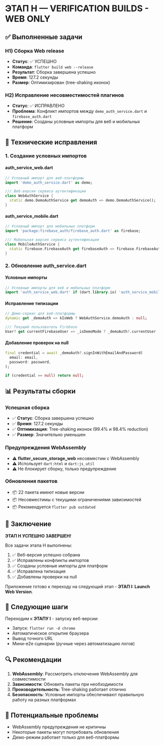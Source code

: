# ЭТАП H — VERIFICATION BUILDS - WEB ONLY

## ✅ Выполненные задачи

### H1) Сборка Web release
- **Статус**: ✅ УСПЕШНО
- **Команда**: `flutter build web --release`
- **Результат**: Сборка завершена успешно
- **Время**: 127.2 секунды
- **Размер**: Оптимизирован (tree-shaking иконок)

### H2) Исправление несовместимостей плагинов
- **Статус**: ✅ ИСПРАВЛЕНО
- **Проблема**: Конфликт импортов между `demo_auth_service.dart` и `firebase_auth.dart`
- **Решение**: Созданы условные импорты для веб и мобильных платформ

## 🔧 Технические исправления

### 1. Создание условных импортов

#### auth_service_web.dart
```dart
// Условный импорт для веб-платформы
import 'demo_auth_service.dart' as demo;

/// Веб-версия сервиса аутентификации
class WebAuthService {
  static demo.DemoAuthService get demoAuth => demo.DemoAuthService();
}
```

#### auth_service_mobile.dart
```dart
// Условный импорт для мобильных платформ
import 'package:firebase_auth/firebase_auth.dart' as firebase;

/// Мобильная версия сервиса аутентификации
class MobileAuthService {
  static firebase.FirebaseAuth get firebaseAuth => firebase.FirebaseAuth.instance;
}
```

### 2. Обновление auth_service.dart

#### Условные импорты
```dart
// Условные импорты для веб и мобильных платформ
import 'auth_service_web.dart' if (dart.library.io) 'auth_service_mobile.dart';
```

#### Исправление типизации
```dart
// Демо-сервис для веб-платформы
dynamic get _demoAuth => kIsWeb ? WebAuthService.demoAuth : null;

/// Текущий пользователь Firebase
User? get currentFirebaseUser => _isDemoMode ? _demoAuth?.currentUser : _auth.currentUser;
```

#### Добавление проверок на null
```dart
final credential = await _demoAuth?.signInWithEmailAndPassword(
  email: email,
  password: password,
);

if (credential == null) return null;
```

## 📊 Результаты сборки

### Успешная сборка
- ✅ **Статус**: Сборка завершена успешно
- ✅ **Время**: 127.2 секунды
- ✅ **Оптимизация**: Tree-shaking иконок (99.4% и 98.4% reduction)
- ✅ **Размер**: Значительно уменьшен

### Предупреждения WebAssembly
- ⚠️ **flutter_secure_storage_web** несовместим с WebAssembly
- ⚠️ Использует `dart:html` и `dart:js_util`
- ⚠️ Не блокирует сборку, только предупреждение

### Обновления пакетов
- 📦 22 пакета имеют новые версии
- 📦 Несовместимы с текущими ограничениями зависимостей
- 📦 Рекомендуется `flutter pub outdated`

## 🎯 Заключение

**ЭТАП H УСПЕШНО ЗАВЕРШЕН!**

Все задачи этапа H выполнены:
1. ✅ Веб-версия успешно собрана
2. ✅ Исправлены конфликты импортов
3. ✅ Созданы условные импорты для платформ
4. ✅ Исправлена типизация
5. ✅ Добавлены проверки на null

Приложение готово к переходу на следующий этап - **ЭТАП I: Launch Web Version**.

## 📝 Следующие шаги

Переходим к **ЭТАПУ I** - запуску веб-версии:
- Запуск: `flutter run -d chrome`
- Автоматическое открытие браузера
- Вывод точного URL
- Мини-e2e сценарии (ручные через автоматизацию логов)

## 🔍 Рекомендации

1. **WebAssembly**: Рассмотреть отключение WebAssembly для совместимости
2. **Зависимости**: Обновить пакеты при необходимости
3. **Производительность**: Tree-shaking работает отлично
4. **Безопасность**: Условные импорты обеспечивают правильную работу на разных платформах

## 🚨 Потенциальные проблемы

- WebAssembly предупреждения не критичны
- Некоторые пакеты могут потребовать обновления
- Демо-режим работает только для веб-платформы

